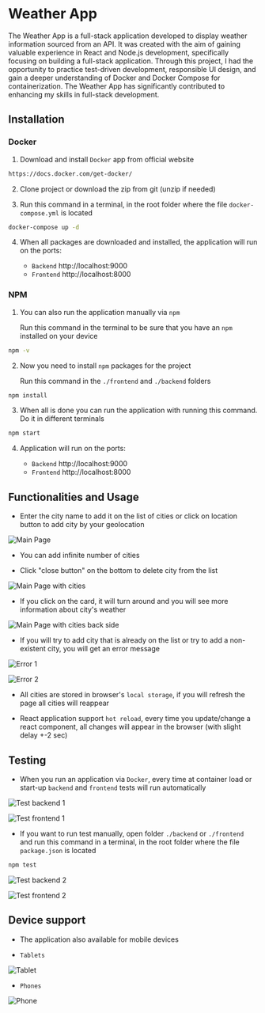 # Weather App

The Weather App is a full-stack application developed to display weather information sourced from an API. It was created with the aim of gaining valuable experience in React and Node.js development, specifically focusing on building a full-stack application. Through this project, I had the opportunity to practice test-driven development, responsible UI design, and gain a deeper understanding of Docker and Docker Compose for containerization. The Weather App has significantly contributed to enhancing my skills in full-stack development.

## Installation

### Docker

1. Download and install `Docker` app from official website

```sh
https://docs.docker.com/get-docker/
```

2. Clone project or download the zip from git (unzip if needed)

3. Run this command in a terminal, in the root folder where the file `docker-compose.yml` is located

```sh
docker-compose up -d
```

4. When all packages are downloaded and installed, the application will run on the ports:

   - `Backend` http://localhost:9000
   - `Frontend` http://localhost:8000

### NPM

1. You can also run the application manually via `npm`

   Run this command in the terminal to be sure that you have an `npm` installed on your device

```sh
npm -v
```

2. Now you need to install `npm` packages for the project

   Run this command in the `./frontend` and `./backend` folders

```sh
npm install
```

3. When all is done you can run the application with running this command. Do it in different terminals

```sh
npm start
```

4. Application will run on the ports:

   - `Backend` http://localhost:9000
   - `Frontend` http://localhost:8000

## Functionalities and Usage

- Enter the city name to add it on the list of cities or click on location button to add city by your geolocation

![Main Page](screenshots/main_page.png)

- You can add infinite number of cities

- Click "close button" on the bottom to delete city from the list

![Main Page with cities](screenshots/main_page_with_cities.png)

- If you click on the card, it will turn around and you will see more information about city's weather

![Main Page with cities back side](screenshots/main_page_with_cities_back_side.png)

- If you will try to add city that is already on the list or try to add a non-existent city, you will get an error message

![Error 1](screenshots/main_page_city_error.png)

![Error 2](screenshots/main_page_city_connection_error.png)

- All cities are stored in browser's `local storage`, if you will refresh the page all cities will reappear

- React application support `hot reload`, every time you update/change a react component, all changes will appear in the browser (with slight delay +-2 sec)

## Testing

- When you run an application via `Docker`, every time at container load or start-up `backend` and `frontend` tests will run automatically

![Test backend 1](screenshots/back_end_test.png)

![Test frontend 1](screenshots/front_end_test.png)

- If you want to run test manually, open folder `./backend` or `./frontend` and run this command in a terminal, in the root folder where the file `package.json` is located

```sh
npm test
```

![Test backend 2](screenshots/back_end_test_2.png)

![Test frontend 2](screenshots/front_end_test_2.png)

## Device support

- The application also available for mobile devices

- `Tablets`

![Tablet](screenshots/tablet.png)

- `Phones`

![Phone](screenshots/phone.png)
